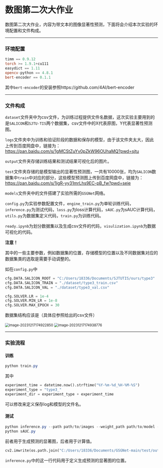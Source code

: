 # 数图第二次大作业

数图第二次大作业，内容为带文本的图像显著性预测，下面将会介绍本次实验的环境配置和文件构成。

------

### 环境配置

```powershell
timm == 0.9.12
torch >= 1.9.1+cu111
easydict == 1.11
opencv-python == 4.8.1
bert-encoder == 0.1.1
```

其中`bert-encoder`的安装参照https://github.com/4AI/bert-encoder

------

### 文件构成

`dataset`文件夹中为csv文件，为训练过程提供文件名数据，这次实验主要用到的是`SALICON`和`SJTU-TIS`两个数据集，csv文件中的X代表原图，Y代表显著性预测图。

`logs`文件夹中为训练和验证阶段的数据和保存的模型，由于该文件夹太大，因此上传到百度网盘中，链接为：https://pan.baidu.com/s/1gMCStZuYv0pZkW96OUhaMQ?pwd=sjtu 

`output`文件夹存储训练结果和测试结果可视化后的图片。

`test`文件夹存储的是模型输出的显著性预测图，一共有10000张，均为`SALICON`数据集中`train`中对应的部分，这些模型预测图上传到百度网盘中，链接为：https://pan.baidu.com/s/1igR-yy31mrLhs9EC-pB_fw?pwd=seie 

`models`文件夹中的文件搭建了实验所需的`GSGNet`网络。

`config.py`为实验参数配置文件，`engine_train.py`为单轮训练代码，`inference.py`为测试代码，`loss.py`为loss计算代码，`sAUC.py`为sAUC计算代码，`utils.py`为数据集定义代码，`train.py`为训练代码。

`ready.ipynb`为划分数据集以及生成csv文件的代码，`visulization.ipynb`为数据可视化的代码。

**注意！**

其中的一些主要参数，例如数据集的位置，存储模型的位置以及不同数据集对应的数据集类的选取是需要手动调整的。

如在`config.py`中

```python
cfg.DATA.SALICON_ROOT = "C:/Users/18336/Documents/SJTUTIS/ours/type3"
cfg.DATA.SALICON_TRAIN = "./dataset/type3_train.csv"
cfg.DATA.SALICON_VAL = "./dataset/type3_val.csv"

cfg.SOLVER.LR = 1e-4
cfg.SOLVER.MIN_LR = 1e-8
cfg.SOLVER.MAX_EPOCH = 30
```

数据集结构应该是（具体应参照给出的csv文件）

<img src="C:\Users\18336\AppData\Roaming\Typora\typora-user-images\image-20231217174922850.png" alt="image-20231217174922850" style="zoom:80%;" />

<img src="C:\Users\18336\AppData\Roaming\Typora\typora-user-images\image-20231217174938776.png" alt="image-20231217174938776" style="zoom:80%;" />

------

### 实验流程

#### 训练

```powershell
python train.py
```

其中

```python
experiment_time = datetime.now().strftime("%Y-%m-%d_%H-%M-%S")
experiment_type = "type3_"
experiment_dir = experiment_type + experiment_time
```

可以修改来定义保存log和模型的文件名。

#### 测试

```powershell
python inference.py --path path/to/images --weight_path path/to/model --format format/of/images
python sAUC.py
```

前者用于生成预测的显著图，后者用于计算值。

```python
cv2.imwrite(os.path.join("C:/Users/18336/Documents/GSGNet-main/test/output", filename + ".png"), pred_map)
```

`inference.py`中的这一行代码用于定义生成预测的显著图的位置。